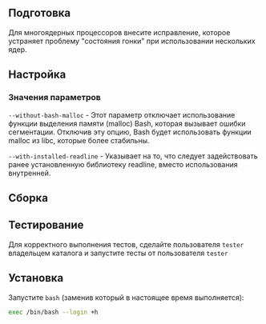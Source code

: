 <pkg :name="'bash'" instsize showsbu2></pkg>

## Подготовка

Для многоядерных процессоров внесите исправление, которое устраняет проблему "состояния гонки" при использовании нескольких ядер.

<package-script :package="'bash'" :type="'prepare'"></package-script>

## Настройка

<package-script :package="'bash'" :type="'configure'"></package-script>


### Значения параметров

`--without-bash-malloc` - Этот параметр отключает использование функции выделения памяти (malloc) Bash, которая вызывает ошибки сегментации. Отключив эту опцию, Bash будет использовать функции malloc из libc, которые более стабильны.

`--with-installed-readline` - Указывает на то, что следует задействовать  ранее установленную библиотеку readline, вместо использования внутренней.

## Сборка
<package-script :package="'bash'" :type="'build'"></package-script>

## Тестирование

Для корректного выполнения тестов, сделайте пользователя `tester` владельцем каталога и  запустите тесты от пользователя `tester`

<package-script :package="'bash'" :type="'test'"></package-script>

## Установка
<package-script :package="'bash'" :type="'install'"></package-script>

Запустите ``bash`` (заменив который в настоящее время выполняется):

```bash
exec /bin/bash --login +h
```

<script>
	new Vue({ el: '#main' })
</script> 

